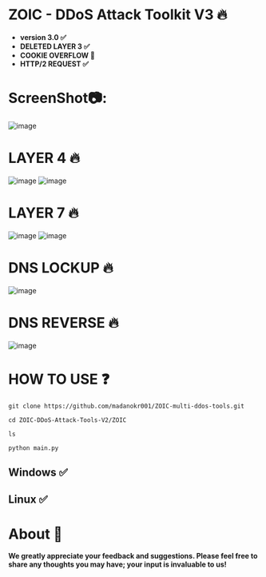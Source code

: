 # ZOIC - DDoS Attack Toolkit V3 🔥

- **version 3.0 ✅**
- **DELETED LAYER 3 ✅**
- **COOKIE OVERFLOW 🍪**
- **HTTP/2 REQUEST ✅**
  
# ScreenShot📷:
![image](https://github.com/user-attachments/assets/a85813ab-55c5-4a94-b69c-edb91d6b0982)


# LAYER 4 🔥
![image](https://github.com/user-attachments/assets/a49b98e1-1339-42ba-af30-8e15e0f60df3)
![image](https://github.com/user-attachments/assets/b4521f3c-e159-407a-ae0a-4cba655e9b0b)




# LAYER 7 🔥
![image](https://github.com/user-attachments/assets/a27b7475-37d4-4c8e-82ae-28ab2571163f)
![image](https://github.com/user-attachments/assets/192be076-6b4b-4ff7-9668-d189b8d077ee)



# DNS LOCKUP 🔥
![image](https://github.com/user-attachments/assets/9a6a9836-f832-426e-87ca-2ab5f491b67c)

# DNS REVERSE 🔥
![image](https://github.com/user-attachments/assets/5c667169-8a83-4fcf-a401-d1ae31e366ec)









# HOW TO USE ❓
```
git clone https://github.com/madanokr001/ZOIC-multi-ddos-tools.git
```
```
cd ZOIC-DDoS-Attack-Tools-V2/ZOIC
```
```
ls
```
```
python main.py
```

## Windows ✅
## Linux ✅

# About 🤑
**We greatly appreciate your feedback and suggestions. Please feel free to share any thoughts you may have; your input is invaluable to us!**







